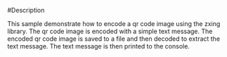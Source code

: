 #Description

This sample demonstrate how to encode a qr code image using the zxing library. The qr code image is encoded with a simple text message. The encoded qr code image is saved to a file and then decoded to extract the text message. The text message is then printed to the console.